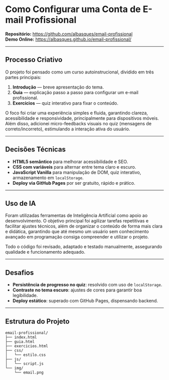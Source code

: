 # Como Configurar uma Conta de E-mail Profissional

**Repositório:** https://github.com/albasques/email-profissional  
**Demo Online:** https://albasques.github.io/email-profissional/

---

## Processo Criativo
O projeto foi pensado como um curso autoinstrucional, dividido em três partes principais:  
1. **Introdução** — breve apresentação do tema.  
2. **Guia** — explicação passo a passo para configurar um e-mail profissional.  
3. **Exercícios** — quiz interativo para fixar o conteúdo.  

O foco foi criar uma experiência simples e fluida, garantindo clareza, acessibilidade e responsividade, principalmente para dispositivos móveis.  
Além disso, adicionei micro-feedbacks visuais no quiz (mensagens de correto/incorreto), estimulando a interação ativa do usuário.

---

## Decisões Técnicas
- **HTML5 semântico** para melhorar acessibilidade e SEO.  
- **CSS com variáveis** para alternar entre tema claro e escuro.  
- **JavaScript Vanilla** para manipulação de DOM, quiz interativo, armazenamento em `localStorage`.  
- **Deploy via GitHub Pages** por ser gratuito, rápido e prático.  

---

## Uso de IA
Foram utilizadas ferramentas de Inteligência Artificial como apoio ao desenvolvimento.
O objetivo principal foi agilizar tarefas repetitivas e facilitar ajustes técnicos, além de organizar o conteúdo de forma mais clara e didática, garantindo que até mesmo um usuário sem conhecimento avançado em programação consiga compreender e utilizar o projeto.

Todo o código foi revisado, adaptado e testado manualmente, assegurando qualidade e funcionamento adequado.

---

## Desafios
- **Persistência de progresso no quiz**: resolvido com uso de `localStorage`.  
- **Contraste no tema escuro**: ajustes de cores para garantir boa legibilidade.  
- **Deploy estático**: superado com GitHub Pages, dispensando backend.  

---

## Estrutura do Projeto

```plaintext
email-profissional/
├── index.html
├── guia.html
├── exercicios.html
├── css/
│   └── estilo.css
├── js/
│   └── script.js
└── img/
    └── email.png
